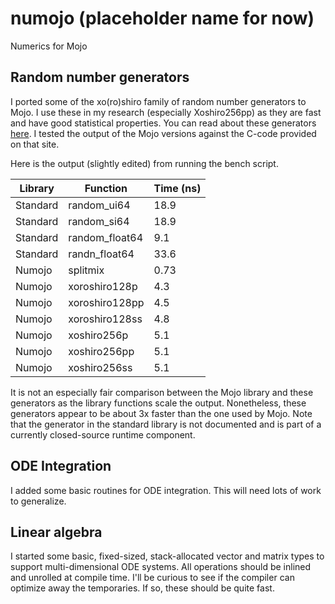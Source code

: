 # numojo (placeholder name for now)
Numerics for Mojo

## Random number generators

I ported some of the xo(ro)shiro family of random number generators to Mojo. I use these in my research (especially Xoshiro256pp) as they are fast and have good statistical properties. You can read about these generators [here](https://prng.di.unimi.it/). I tested the output of the Mojo versions against the C-code provided on that site.

Here is the output (slightly edited) from running the bench script.

| Library  | Function    | Time (ns) |
| -------- | ----------- | --------- |
| Standard | random_ui64 | 18.9 |
| Standard | random_si64 | 18.9 |
| Standard | random_float64 | 9.1 |
| Standard | randn_float64 | 33.6 |
| Numojo | splitmix | 0.73 |
| Numojo | xoroshiro128p | 4.3 |
| Numojo | xoroshiro128pp | 4.5 |
| Numojo | xoroshiro128ss | 4.8 |
| Numojo | xoshiro256p | 5.1 |
| Numojo | xoshiro256pp | 5.1 |
| Numojo | xoshiro256ss | 5.1 |

It is not an especially fair comparison between the Mojo library and these generators as the library functions scale the output. Nonetheless, these generators appear to be about 3x faster than the one used by Mojo. Note that the generator in the standard library is not documented and is part of a currently closed-source runtime component.

## ODE Integration

I added some basic routines for ODE integration. This will need lots of work to generalize.

## Linear algebra

I started some basic, fixed-sized, stack-allocated vector and matrix types to support multi-dimensional ODE systems. All operations should be inlined and unrolled at compile time. I'll be curious to see if the compiler can optimize away the temporaries. If so, these should be quite fast. 



